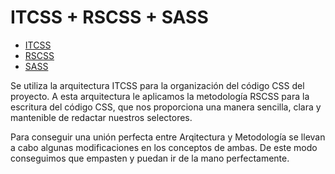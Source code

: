 # ITCSS + RSCSS + SASS

- [ITCSS](https://www.creativebloq.com/web-design/manage-large-css-projects-itcss-101517528)
- [RSCSS](https://rscss.io/)
- [SASS](https://sass-lang.com/)

Se utiliza la arquitectura ITCSS para la organización del código CSS del proyecto. A esta arquitectura le aplicamos la metodología RSCSS para la escritura del código CSS, que nos proporciona una manera sencilla, clara y mantenible de redactar nuestros selectores. 

Para conseguir una unión perfecta entre Arqitectura y Metodología se llevan a cabo algunas modificaciones en los conceptos de ambas. De este modo conseguimos que empasten y puedan ir de la mano perfectamente.
